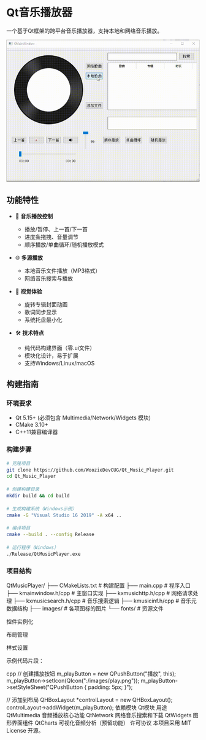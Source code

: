 # Qt音乐播放器

一个基于Qt框架的跨平台音乐播放器，支持本地和网络音乐播放。

![功能演示](./demo.gif)

## 功能特性

- 🎵 **音乐播放控制**
  - 播放/暂停、上一首/下一首
  - 进度条拖拽、音量调节
  - 顺序播放/单曲循环/随机播放模式

- 🌐 **多源播放**
  - 本地音乐文件播放（MP3格式）
  - 网络音乐搜索与播放

- 🎨 **视觉体验**
  - 旋转专辑封面动画
  - 歌词同步显示
  - 系统托盘最小化

- 🛠️ **技术特点**
  - 纯代码构建界面（零.ui文件）
  - 模块化设计，易于扩展
  - 支持Windows/Linux/macOS

## 构建指南

### 环境要求
- Qt 5.15+ (必须包含 Multimedia/Network/Widgets 模块)
- CMake 3.10+
- C++11兼容编译器

### 构建步骤
```bash
# 克隆项目
git clone https://github.com/WoozieDevCUG/Qt_Music_Player.git
cd Qt_Music_Player

# 创建构建目录
mkdir build && cd build

# 生成构建系统（Windows示例）
cmake -G "Visual Studio 16 2019" -A x64 ..

# 编译项目
cmake --build . --config Release

# 运行程序（Windows）
./Release/QtMusicPlayer.exe
```

### 项目结构
QtMusicPlayer/
├── CMakeLists.txt          # 构建配置
├── main.cpp                # 程序入口
├── kmainwindow.h/cpp       # 主窗口实现
├── kxmusichttp.h/cpp       # 网络请求处理
├── kxmusicsearch.h/cpp     # 音乐搜索逻辑
├── kmusicinf.h/cpp         # 音乐元数据结构
├── images/                 # 各项图标的图片
└── fonts/                  # 资源文件


控件实例化

布局管理

样式设置

示例代码片段：

cpp
// 创建播放按钮
m_playButton = new QPushButton("播放", this);
m_playButton->setIcon(QIcon(":/images/play.png"));
m_playButton->setStyleSheet("QPushButton { padding: 5px; }");

// 添加到布局
QHBoxLayout *controlLayout = new QHBoxLayout();
controlLayout->addWidget(m_playButton);
依赖模块
Qt模块	用途
QtMultimedia	音频播放核心功能
QtNetwork	网络音乐搜索和下载
QtWidgets	图形界面组件
QtCharts	可视化音频分析（预留功能）
许可协议
本项目采用 MIT License 开源。

